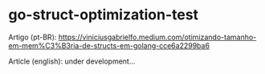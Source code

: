 # go-struct-optimization-test

Artigo (pt-BR): https://viniciusgabrielfo.medium.com/otimizando-tamanho-em-mem%C3%B3ria-de-structs-em-golang-cce6a2299ba6

Article (english): under development...
